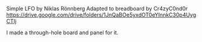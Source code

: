 Simple LFO by Niklas Rönnberg
Adapted to breadboard by Cr4zyC0nd0r
https://drive.google.com/drive/folders/1JnQaBOe5yxdOT0eYInnkC30p4UygCTIj

I made a through-hole board and panel for it.
